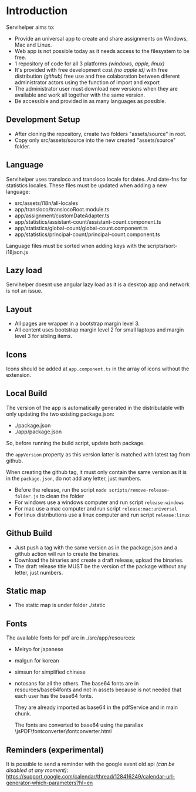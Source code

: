 # Introduction

Servihelper aims to:

- Provide an universal app to create and share assignments on Windows, Mac and Linux.
- Web app is not possible today as it needs access to the filesystem to be free.
- 1 repository of code for all 3 platforms _(windows, apple, linux)_
- It's provided with free development cost _(no apple id)_ with free distribution _(github)_ free use and free colaboration between diferent administrator actors using the function of import and export
- The administrator user must download new versions when they are available and work all together with the same version.
- Be accessible and provided in as many languages as possible.

## Development Setup

- After cloning the repository, create two folders "assets/source" in root.
- Copy only src/assets/source into the new created "assets/source" folder.

## Language

Servihelper uses transloco and transloco locale for dates. And date-fns for statistics locales.
These files must be updated when adding a new language:

- src/assets/i18n/all-locales
- app/transloco/translocoRoot.module.ts
- app/assignment/customDateAdapter.ts
- app/statistics/assistant-count/assistant-count.component.ts
- app/statistics/global-count/global-count.component.ts
- app/statistics/principal-count/principal-count.component.ts

Language files must be sorted when adding keys with the scripts/sort-i18json.js

## Lazy load

Servihelper doesnt use angular lazy load as it is a desktop app and network is not an issue.

## Layout

- All pages are wrapper in a bootstrap margin level 3.
- All content uses bootstrap margin level 2 for small laptops and margin level 3 for sibling items.

## Icons

Icons should be added at `app.component.ts` in the array of icons without the extension.

## Local Build

The version of the app is automatically generated in the distributable with only updating the two existing package.json:

- ./package.json
- ./app/package.json

So, before running the build script, update both package.

the `appVersion` property as this version latter is matched with latest tag from github.

When creating the github tag, it must only contain the same version as it is in the `package.json`, do not add any letter, just numbers.

- Before the release, run the script `node scripts/remove-release-folder.js` to clean the folder
- For windows use a windows computer and run script `release:windows`
- For mac use a mac computer and run script `release:mac:universal`
- For linux distributions use a linux computer and run script `release:linux`

## Github Build

- Just push a tag with the same version as in the package.json and a github action will run to create the binaries.
- Download the binaries and create a draft release, upload the binaries.
- The draft release title MUST be the version of the package without any letter, just numbers.

## Static map

- The static map is under folder ./static

## Fonts

The available fonts for pdf are in ./src/app/resources:

- Meiryo for japanese
- malgun for korean
- simsun for simplified chinese
- notosans for all the others.
  The base64 fonts are in resources/base64fonts and not in assets because is not needed that each user has the base64 fonts.

  They are already imported as base64 in the pdfService and in main chunk.

  The fonts are converted to base64 using the parallax \jsPDF\fontconverter\fontconverter.html

## Reminders (experimental)

It is possible to send a reminder with the google event old api _(can be disabled at any moment)_: https://support.google.com/calendar/thread/128416249/calendar-url-generator-which-parameters?hl=en
